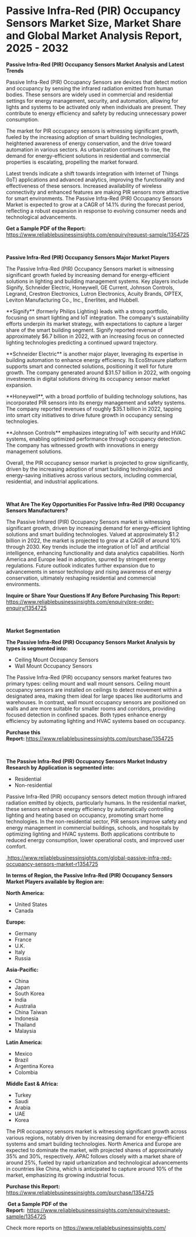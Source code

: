 <p><h1>Passive Infra-Red (PIR) Occupancy Sensors Market Size, Market Share and Global Market Analysis Report, 2025 - 2032</h1></p><p><strong>Passive Infra-Red (PIR) Occupancy Sensors Market Analysis and Latest Trends</strong></p>
<p><p>Passive Infra-Red (PIR) Occupancy Sensors are devices that detect motion and occupancy by sensing the infrared radiation emitted from human bodies. These sensors are widely used in commercial and residential settings for energy management, security, and automation, allowing for lights and systems to be activated only when individuals are present. They contribute to energy efficiency and safety by reducing unnecessary power consumption.</p><p>The market for PIR occupancy sensors is witnessing significant growth, fueled by the increasing adoption of smart building technologies, heightened awareness of energy conservation, and the drive toward automation in various sectors. As urbanization continues to rise, the demand for energy-efficient solutions in residential and commercial properties is escalating, propelling the market forward. </p><p>Latest trends indicate a shift towards integration with Internet of Things (IoT) applications and advanced analytics, improving the functionality and effectiveness of these sensors. Increased availability of wireless connectivity and enhanced features are making PIR sensors more attractive for smart environments. The Passive Infra-Red (PIR) Occupancy Sensors Market is expected to grow at a CAGR of 14.1% during the forecast period, reflecting a robust expansion in response to evolving consumer needs and technological advancements.</p></p>
<p><strong>Get a Sample PDF of the Report:&nbsp;</strong> <a href="https://www.reliablebusinessinsights.com/enquiry/request-sample/1354725?utm_campaign=3107&utm_medium=2&utm_source=Github&utm_content=ia&utm_term=07042025&utm_id=passive-infra-red-pir-occupancy-sensors">https://www.reliablebusinessinsights.com/enquiry/request-sample/1354725</a></p>
<p>&nbsp;</p>
<p><strong>Passive Infra-Red (PIR) Occupancy Sensors Major Market Players</strong></p>
<p><p>The Passive Infra-Red (PIR) Occupancy Sensors market is witnessing significant growth fueled by increasing demand for energy-efficient solutions in lighting and building management systems. Key players include Signify, Schneider Electric, Honeywell, GE Current, Johnson Controls, Legrand, Crestron Electronics, Lutron Electronics, Acuity Brands, OPTEX, Leviton Manufacturing Co., Inc., Enerlites, and Hubbell.</p><p>**Signify** (formerly Philips Lighting) leads with a strong portfolio, focusing on smart lighting and IoT integration. The company's sustainability efforts underpin its market strategy, with expectations to capture a larger share of the smart building segment. Signify reported revenue of approximately $6.7 billion in 2022, with an increasing focus on connected lighting technologies predicting a continued upward trajectory.</p><p>**Schneider Electric** is another major player, leveraging its expertise in building automation to enhance energy efficiency. Its EcoStruxure platform supports smart and connected solutions, positioning it well for future growth. The company generated around $31.57 billion in 2022, with ongoing investments in digital solutions driving its occupancy sensor market expansion.</p><p>**Honeywell**, with a broad portfolio of building technology solutions, has incorporated PIR sensors into its energy management and safety systems. The company reported revenues of roughly $35.1 billion in 2022, tapping into smart city initiatives to drive future growth in occupancy sensing technologies.</p><p>**Johnson Controls** emphasizes integrating IoT with security and HVAC systems, enabling optimized performance through occupancy detection. The company has witnessed growth with innovations in energy management solutions.</p><p>Overall, the PIR occupancy sensor market is projected to grow significantly, driven by the increasing adoption of smart building technologies and energy-saving initiatives across various sectors, including commercial, residential, and industrial applications.</p></p>
<p>&nbsp;</p>
<p><strong>What Are The Key Opportunities For Passive Infra-Red (PIR) Occupancy Sensors Manufacturers?</strong></p>
<p><p>The Passive Infrared (PIR) Occupancy Sensors market is witnessing significant growth, driven by increasing demand for energy-efficient lighting solutions and smart building technologies. Valued at approximately $1.2 billion in 2022, the market is projected to grow at a CAGR of around 10% through 2030. Key trends include the integration of IoT and artificial intelligence, enhancing functionality and data analytics capabilities. North America and Europe lead in adoption, spurred by stringent energy regulations. Future outlook indicates further expansion due to advancements in sensor technology and rising awareness of energy conservation, ultimately reshaping residential and commercial environments.</p></p>
<p><strong>Inquire or Share Your Questions If Any Before Purchasing This Report:</strong> <a href="https://www.reliablebusinessinsights.com/enquiry/pre-order-enquiry/1354725?utm_campaign=3107&utm_medium=2&utm_source=Github&utm_content=ia&utm_term=07042025&utm_id=passive-infra-red-pir-occupancy-sensors">https://www.reliablebusinessinsights.com/enquiry/pre-order-enquiry/1354725</a></p>
<p>&nbsp;</p>
<p><strong>Market Segmentation</strong></p>
<p><strong>The Passive Infra-Red (PIR) Occupancy Sensors Market Analysis by types is segmented into:</strong></p>
<p><ul><li>Ceiling Mount Occupancy Sensors</li><li>Wall Mount Occupancy Sensors</li></ul></p>
<p><p>The Passive Infra-Red (PIR) occupancy sensors market features two primary types: ceiling mount and wall mount sensors. Ceiling mount occupancy sensors are installed on ceilings to detect movement within a designated area, making them ideal for large spaces like auditoriums and warehouses. In contrast, wall mount occupancy sensors are positioned on walls and are more suitable for smaller rooms and corridors, providing focused detection in confined spaces. Both types enhance energy efficiency by automating lighting and HVAC systems based on occupancy.</p></p>
<p><strong>Purchase this Report:&nbsp;</strong><a href="https://www.reliablebusinessinsights.com/purchase/1354725?utm_campaign=3107&utm_medium=2&utm_source=Github&utm_content=ia&utm_term=07042025&utm_id=passive-infra-red-pir-occupancy-sensors">https://www.reliablebusinessinsights.com/purchase/1354725</a></p>
<p>&nbsp;</p>
<p><strong>The Passive Infra-Red (PIR) Occupancy Sensors Market Industry Research by Application is segmented into:</strong></p>
<p><ul><li>Residential</li><li>Non-residential</li></ul></p>
<p><p>Passive Infra-Red (PIR) occupancy sensors detect motion through infrared radiation emitted by objects, particularly humans. In the residential market, these sensors enhance energy efficiency by automatically controlling lighting and heating based on occupancy, promoting smart home technologies. In the non-residential sector, PIR sensors improve safety and energy management in commercial buildings, schools, and hospitals by optimizing lighting and HVAC systems. Both applications contribute to reduced energy consumption, lower operational costs, and improved user comfort.</p></p>
<p><a href="https://www.reliablebusinessinsights.com/global-passive-infra-red-occupancy-sensors-market-r1354725?utm_campaign=3107&utm_medium=2&utm_source=Github&utm_content=ia&utm_term=07042025&utm_id=passive-infra-red-pir-occupancy-sensors">&nbsp;https://www.reliablebusinessinsights.com/global-passive-infra-red-occupancy-sensors-market-r1354725</a></p>
<p><strong>In terms of Region, the Passive Infra-Red (PIR) Occupancy Sensors Market Players available by Region are:</strong></p>
<p>
    <p> <strong> North America: </strong>
        <ul>
            <li>United States</li>
            <li>Canada</li>
        </ul>
        </p> 
    <p> <strong> Europe: </strong>
        <ul>
            <li>Germany</li>
            <li>France</li>
            <li>U.K.</li>
            <li>Italy</li>
            <li>Russia</li>
        </ul>
        </p> 
    <p> <strong> Asia-Pacific: </strong>
        <ul>
            <li>China</li>
            <li>Japan</li>
            <li>South Korea</li>
            <li>India</li>
            <li>Australia</li>
            <li>China Taiwan</li>
            <li>Indonesia</li>
            <li>Thailand</li>
            <li>Malaysia</li>
        </ul>
        </p> 
    <p> <strong> Latin America: </strong>
        <ul>
            <li>Mexico</li>
            <li>Brazil</li>
            <li>Argentina Korea</li>
            <li>Colombia</li>
        </ul>
        </p> 
    <p> <strong> Middle East & Africa: </strong>
        <ul>
            <li>Turkey</li>
            <li>Saudi</li>
            <li>Arabia</li>
            <li>UAE</li>
            <li>Korea</li>
        </ul>
    </p>
    </p>
<p><p>The PIR occupancy sensors market is witnessing significant growth across various regions, notably driven by increasing demand for energy-efficient systems and smart building technologies. North America and Europe are expected to dominate the market, with projected shares of approximately 35% and 30%, respectively. APAC follows closely with a market share of around 25%, fueled by rapid urbanization and technological advancements in countries like China, which is anticipated to capture around 10% of the market, emphasizing its growing industrial focus.</p></p>
<p><strong>Purchase this Report: </strong><a href="https://www.reliablebusinessinsights.com/purchase/1354725?utm_campaign=3107&utm_medium=2&utm_source=Github&utm_content=ia&utm_term=07042025&utm_id=passive-infra-red-pir-occupancy-sensors">https://www.reliablebusinessinsights.com/purchase/1354725</a></p>
<p>&nbsp;<strong>Get a Sample PDF of the Report:&nbsp;&nbsp;</strong><a href="https://www.reliablebusinessinsights.com/enquiry/request-sample/1354725?utm_campaign=3107&utm_medium=2&utm_source=Github&utm_content=ia&utm_term=07042025&utm_id=passive-infra-red-pir-occupancy-sensors">https://www.reliablebusinessinsights.com/enquiry/request-sample/1354725</a></p>
<p><strong></strong></p>
<p>Check more reports on <a href="https://www.reliablebusinessinsights.com/?utm_campaign=3107&utm_medium=2&utm_source=Github&utm_content=ia&utm_term=07042025&utm_id=passive-infra-red-pir-occupancy-sensors">https://www.reliablebusinessinsights.com/</a></p>
